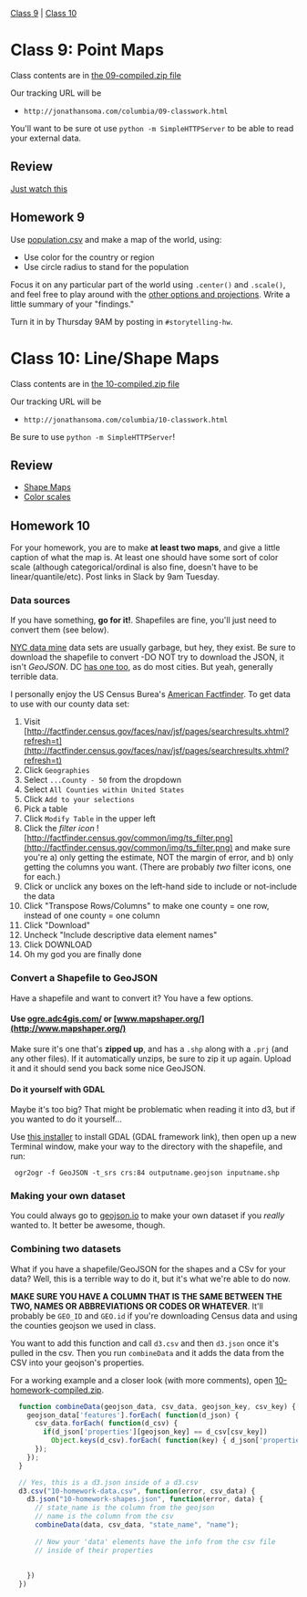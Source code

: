 [Class 9](#class9) | [Class 10](#class10)

<a id='class9'></a>

# Class 9: Point Maps

Class contents are in [the 09-compiled.zip file](https://github.com/jsoma/storytelling-2015/raw/master/class-09-10/09-compiled.zip)

Our tracking URL will be 

* `http://jonathansoma.com/columbia/09-classwork.html`

You'll want to be sure ot use `python -m SimpleHTTPServer` to be able to read your external data.

<a id="review"></a>

## Review

[Just watch this](https://www.jasondavies.com/maps/transition/)

## Homework 9

Use [population.csv](https://github.com/jsoma/storytelling-2015/raw/master/class-09-10/population.csv) and make a map of the world, using:

* Use color for the country or region
* Use circle radius to stand for the population

Focus it on any particular part of the world using `.center()` and `.scale()`, and feel free to play around with the [other options and projections](https://github.com/mbostock/d3/wiki/Geo-Projections). Write a little summary of your "findings."

Turn it in by Thursday 9AM by posting in `#storytelling-hw`.

# Class 10: Line/Shape Maps

Class contents are in [the 10-compiled.zip file](https://github.com/jsoma/storytelling-2015/raw/master/class-09-10/10-compiled.zip)

Our tracking URL will be 

* `http://jonathansoma.com/columbia/10-classwork.html`

Be sure to use `python -m SimpleHTTPServer`!

## Review

* [Shape Maps](http://jonathansoma.com/tutorials/d3/shape-maps/)
* [Color scales](http://jonathansoma.com/tutorials/d3/color-scale-examples/)

## Homework 10

For your homework, you are to make **at least two maps**, and give a little caption of what the map is. At least one should have some sort of color scale (although categorical/ordinal is also fine, doesn't have to be linear/quantile/etc). Post links in Slack by 9am Tuesday.

### Data sources

If you have something, **go for it!**. Shapefiles are fine, you'll just need to convert them (see below).

[NYC data mine](https://data.cityofnewyork.us/data?browseSearch=&scope=&agency=&cat=&type=maps) data sets are usually garbage, but hey, they exist. Be sure to download the shapefile to convert -DO NOT try to download the JSON, it isn't *GeoJSON*. DC [has one too](http://opendata.dc.gov/), as do most cities. But yeah, generally terrible data.

I personally enjoy the US Census Burea's [American Factfinder](http://factfinder.census.gov/faces/nav/jsf/pages/searchresults.xhtml?refresh=t). To get data to use with our county data set:

1. Visit [http://factfinder.census.gov/faces/nav/jsf/pages/searchresults.xhtml?refresh=t](http://factfinder.census.gov/faces/nav/jsf/pages/searchresults.xhtml?refresh=t)
2. Click `Geographies`
3. Select `...County - 50` from the dropdown
4. Select `All Counties within United States`
5. Click `Add to your selections`
6. Pick a table
7. Click `Modify Table` in the upper left
8. Click the *filter icon* ![http://factfinder.census.gov/common/img/ts_filter.png](http://factfinder.census.gov/common/img/ts_filter.png) and make sure you're a) only getting the estimate, NOT the margin of error, and b) only getting the columns you want. (There are probably *two* filter icons, one for each.)
9. Click or unclick any boxes on the left-hand side to include or not-include the data
10. Click "Transpose Rows/Columns" to make one county = one row, instead of one county = one column
11. Click "Download"
12. Uncheck "Include descriptive data element names"
13. Click DOWNLOAD
14. Oh my god you are finally done

### Convert a Shapefile to GeoJSON

Have a shapefile and want to convert it? You have a few options.

#### Use [ogre.adc4gis.com/](http://ogre.adc4gis.com/) or [www.mapshaper.org/](http://www.mapshaper.org/)

Make sure it's one that's **zipped up**, and has a `.shp` along with a `.prj` (and any other files). If it automatically unzips, be sure to zip it up again. Upload it and it should send you back some nice GeoJSON.

#### Do it yourself with GDAL

Maybe it's too big? That might be problematic when reading it into d3, but if you wanted to do it yourself...

Use [this installer](http://www.kyngchaos.com/software/frameworks#gdal) to install GDAL (GDAL framework link), then open up a new Terminal window, make your way to the directory with the shapefile, and run:

     ogr2ogr -f GeoJSON -t_srs crs:84 outputname.geojson inputname.shp

### Making your own dataset

You could always go to [geojson.io](http://geojson.io) to make your own dataset if you *really* wanted to. It better be awesome, though.

### Combining two datasets

What if you have a shapefile/GeoJSON for the shapes and a CSv for your data? Well, this is a terrible way to do it, but it's what we're able to do now.

**MAKE SURE YOU HAVE A COLUMN THAT IS THE SAME BETWEEN THE TWO, NAMES OR ABBREVIATIONS OR CODES OR WHATEVER**. It'll probably be `GEO_ID` and `GEO.id` if you're downloading Census data and using the counties geojson we used in class.

You want to add this function and call `d3.csv` and then `d3.json` once it's pulled in the csv. Then you run `combineData` and it adds the data from the CSV into your geojson's properties.

For a working example and a closer look (with more comments), open [10-homework-compiled.zip](https://github.com/jsoma/storytelling-2015/raw/master/class-09-10/10-homework-compiled.zip).

````javascript
  function combineData(geojson_data, csv_data, geojson_key, csv_key) {
    geojson_data['features'].forEach( function(d_json) {
      csv_data.forEach( function(d_csv) {
        if(d_json['properties'][geojson_key] == d_csv[csv_key])
          Object.keys(d_csv).forEach( function(key) { d_json['properties'][key] = d_csv[key]; });
      });
    });
  }

  // Yes, this is a d3.json inside of a d3.csv
  d3.csv("10-homework-data.csv", function(error, csv_data) {    
    d3.json("10-homework-shapes.json", function(error, data) {    
      // state_name is the column from the geojson
      // name is the column from the csv
      combineData(data, csv_data, "state_name", "name");
      
      // Now your 'data' elements have the info from the csv file
      // inside of their properties
      
      
    })
  })

  


